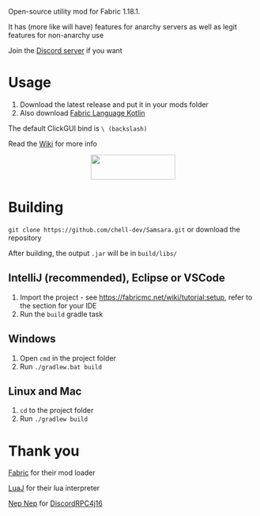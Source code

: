 Open-source utility mod for Fabric 1.18.1.

It has (more like will have) features for anarchy servers as well as legit features for non-anarchy use

Join the [Discord server](https://discord.gg/ubfWKsQTDG) if you want

# Usage
1. Download the latest release and put it in your mods folder
2. Also download [Fabric Language Kotlin](https://www.curseforge.com/minecraft/mc-mods/fabric-language-kotlin/download)

The default ClickGUI bind is `\ (backslash)`

Read the [Wiki](https://github.com/chell-dev/Samsara/wiki) for more info

<p><a title="Fabric Language Kotlin" href="https://minecraft.curseforge.com/projects/fabric-language-kotlin" target="_blank" rel="noopener noreferrer"><img style="display: block; margin-left: auto; margin-right: auto;" src="https://i.imgur.com/c1DH9VL.png" alt="" width="171" height="50" /></a></p>

# Building
`git clone https://github.com/chell-dev/Samsara.git` or download the repository

After building, the output `.jar` will be in `build/libs/`

## IntelliJ (recommended), Eclipse or VSCode

1. Import the project - see https://fabricmc.net/wiki/tutorial:setup, refer to the section for your IDE
2. Run the `build` gradle task

## Windows
1. Open `cmd` in the project folder
2. Run `./gradlew.bat build`

## Linux and Mac
1. `cd` to the project folder
2. Run `./gradlew build`

# Thank you

[Fabric](https://fabricmc.net/) for their mod loader

[LuaJ](https://github.com/luaj/luaj) for their lua interpreter

[Nep Nep](https://github.com/NepNep21) for [DiscordRPC4j16](https://github.com/NepNep21/DiscordRPC4j16)
